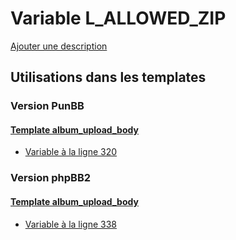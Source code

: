 # Variable L_ALLOWED_ZIP
[Ajouter une description](https://fa-tvars.appspot.com/var/L_ALLOWED_ZIP)

## Utilisations dans les templates

### Version PunBB

#### [Template album_upload_body](punbb/album_upload_body.md)
* [Variable &agrave; la ligne 320](../punbb/album_upload_body.tpl#L320)

### Version phpBB2

#### [Template album_upload_body](subsilver/album_upload_body.md)
* [Variable &agrave; la ligne 338](../subsilver/album_upload_body.tpl#L338)